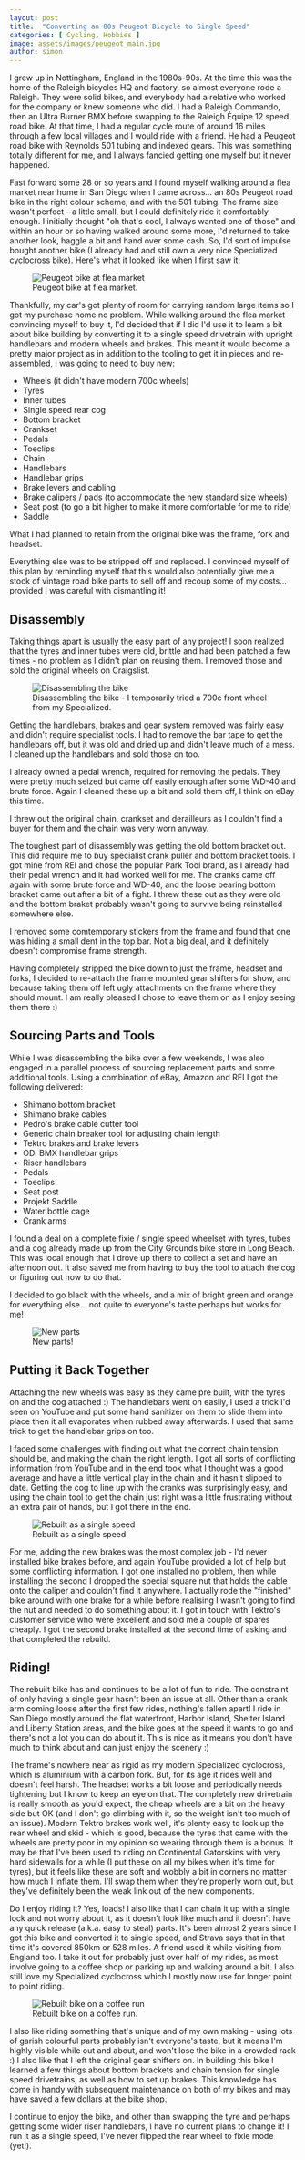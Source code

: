 ```yaml
---
layout: post
title:  "Converting an 80s Peugeot Bicycle to Single Speed"
categories: [ Cycling, Hobbies ]
image: assets/images/peugeot_main.jpg
author: simon
---
```

I grew up in Nottingham, England in the 1980s-90s.  At the time this was the home of the Raleigh bicycles HQ and factory, so almost everyone rode a Raleigh.  They were solid bikes, and everybody had a relative who worked for the company or knew someone who did.  I had a Raleigh Commando, then an Ultra Burner BMX before swapping to the Raleigh Équipe 12 speed road bike.  At that time, I had a regular cycle route of around 16 miles through a few local villages and I would ride with a friend.  He had a Peugeot road bike with Reynolds 501 tubing and indexed gears.  This was something totally different for me, and I always fancied getting one myself but it never happened.

Fast forward some 28 or so years and I found myself walking around a flea market near home in San Diego when I came across... an 80s Peugeot road bike in the right colour scheme, and with the 501 tubing.  The frame size wasn't perfect - a little small, but I could definitely ride it comfortably enough.  I initially thought "oh that's cool, I always wanted one of those" and within an hour or so having walked around some more, I'd returned to take another look, haggle a bit and hand over some cash.  So, I'd sort of impulse bought another bike (I already had and still own a very nice Specialized cyclocross bike).  Here's what it looked like when I first saw it:

<figure class="figure">
  <img src="{{ site.baseurl }}/assets/images/peugeot_first.jpg" class="figure-img img-fluid" alt="Peugeot bike at flea market">
  <figcaption class="figure-caption text-center">Peugeot bike at flea market.</figcaption>
</figure>

Thankfully, my car's got plenty of room for carrying random large items so I got my purchase home no problem.  While walking around the flea market convincing myself to buy it, I'd decided that if I did I'd use it to learn a bit about bike building by converting it to a single speed drivetrain with upright handlebars and modern wheels and brakes.  This meant it would become a pretty major project as in addition to the tooling to get it in pieces and re-assembled, I was going to need to buy new:

* Wheels (it didn't have modern 700c wheels)
* Tyres
* Inner tubes
* Single speed rear cog
* Bottom bracket
* Crankset
* Pedals
* Toeclips
* Chain
* Handlebars
* Handlebar grips
* Brake levers and cabling
* Brake calipers / pads (to accommodate the new standard size wheels)
* Seat post (to go a bit higher to make it more comfortable for me to ride)
* Saddle

What I had planned to retain from the original bike was the frame, fork and headset.  

Everything else was to be stripped off and replaced.  I convinced myself of this plan by reminding myself that this would also potentially give me a stock of vintage road bike parts to sell off and recoup some of my costs... provided I was careful with dismantling it!

## Disassembly

Taking things apart is usually the easy part of any project!  I soon realized that the tyres and inner tubes were old, brittle and had been patched a few times - no problem as I didn't plan on reusing them.  I removed those and sold the original wheels on Craigslist.

<figure class="figure">
  <img src="{{ site.baseurl }}/assets/images/peugeot_disassembly.jpg" class="figure-img img-fluid" alt="Disassembling the bike">
  <figcaption class="figure-caption text-center">Disassembling the bike - I temporarily tried a 700c front wheel from my Specialized.</figcaption>
</figure>

Getting the handlebars, brakes and gear system removed was fairly easy and didn't require specialist tools.  I had to remove the bar tape to get the handlebars off, but it was old and dried up and didn't leave much of a mess.  I cleaned up the handlebars and sold those on too.

I already owned a pedal wrench, required for removing the pedals.  They were pretty much seized but came off easily enough after some WD-40 and brute force.  Again I cleaned these up a bit and sold them off, I think on eBay this time.

I threw out the original chain, crankset and derailleurs as I couldn't find a buyer for them and the chain was very worn anyway.  

The toughest part of disassembly was getting the old bottom bracket out.  This did require me to buy specialist crank puller and bottom bracket tools.  I got mine from REI and chose the popular Park Tool brand, as I already had their pedal wrench and it had worked well for me.  The cranks came off again with some brute force and WD-40, and the loose bearing bottom bracket came out after a bit of a fight.  I threw these out as they were old and the bottom braket probably wasn't going to survive being reinstalled somewhere else.

I removed some comtemporary stickers from the frame and found that one was hiding a small dent in the top bar.  Not a big deal, and it definitely doesn't compromise frame strength.

Having completely stripped the bike down to just the frame, headset and forks, I decided to re-attach the frame mounted gear shifters for show, and because taking them off left ugly attachments on the frame where they should mount.  I am really pleased I chose to leave them on as I enjoy seeing them there :)

## Sourcing Parts and Tools

While I was disassembling the bike over a few weekends, I was also engaged in a parallel process of sourcing replacement parts and some additional tools.  Using a combination of eBay, Amazon and REI I got the following delivered:

* Shimano bottom bracket
* Shimano brake cables
* Pedro's brake cable cutter tool
* Generic chain breaker tool for adjusting chain length
* Tektro brakes and brake levers
* ODI BMX handlebar grips
* Riser handlebars
* Pedals
* Toeclips
* Seat post
* Projekt Saddle
* Water bottle cage
* Crank arms

I found a deal on a complete fixie / single speed wheelset with tyres, tubes and a cog already made up from the City Grounds bike store in Long Beach.  This was local enough that I drove up there to collect a set and have an afternoon out.  It also saved me from having to buy the tool to attach the cog or figuring out how to do that.

I decided to go black with the wheels, and a mix of bright green and orange for everything else... not quite to everyone's taste perhaps but works for me!

<figure class="figure">
  <img src="{{ site.baseurl }}/assets/images/peugeot_parts.jpg" class="figure-img img-fluid" alt="New parts">
  <figcaption class="figure-caption text-center">New parts!</figcaption>
</figure>

## Putting it Back Together

Attaching the new wheels was easy as they came pre built, with the tyres on and the cog attached :) The handlebars went on easily, I used a trick I'd seen on YouTube and put some hand sanitizer on them to slide them into place then it all evaporates when rubbed away afterwards.  I used that same trick to get the handlebar grips on too.

I faced some challenges with finding out what the correct chain tension should be, and making the chain the right length.  I got all sorts of conflicting information from YouTube and in the end took what I thought was a good average and have a little vertical play in the chain and it hasn't slipped to date.  Getting the cog to line up with the cranks was surprisingly easy, and using the chain tool to get the chain just right was a little frustrating without an extra pair of hands, but I got there in the end.

<figure class="figure">
  <img src="{{ site.baseurl }}/assets/images/peugeot_reassembly.jpg" class="figure-img img-fluid" alt="Rebuilt as a single speed">
  <figcaption class="figure-caption text-center">Rebuilt as a single speed</figcaption>
</figure>

For me, adding the new brakes was the most complex job - I'd never installed bike brakes before, and again YouTube provided a lot of help but some conflicting information.  I got one installed no problem, then while installing the second I dropped the special square nut that holds the cable onto the caliper and couldn't find it anywhere.  I actually rode the "finished" bike around with one brake for a while before realising I wasn't going to find the nut and needed to do something about it.  I got in touch with Tektro's customer service who were excellent and sold me a couple of spares cheaply.  I got the second brake installed at the second time of asking and that completed the rebuild.

## Riding!

The rebuilt bike has and continues to be a lot of fun to ride.  The constraint of only having a single gear hasn't been an issue at all.  Other than a crank arm coming loose after the first few rides, nothing's fallen apart!  I ride in San Diego mostly around the flat waterfront, Harbor Island, Shelter Island and Liberty Station areas, and the bike goes at the speed it wants to go and there's not a lot you can do about it.  This is nice as it means you don't have much to think about and can just enjoy the scenery :)  

The frame's nowhere near as rigid as my modern Specialized cyclocross, which is aluminium with a carbon fork.  But, for its age it rides well and doesn't feel harsh.  The headset works a bit loose and periodically needs tightening but I know to keep an eye on that.  The completely new drivetrain is really smooth as you'd expect, the cheap wheels are a bit on the heavy side but OK (and I don't go climbing with it, so the weight isn't too much of an issue).  Modern Tektro brakes work well, it's plenty easy to lock up the rear wheel and skid - which is good, because the tyres that came with the wheels are pretty poor in my opinion so wearing through them is a bonus.  It may be that I've been used to riding on Continental Gatorskins with very hard sidewalls for a while (I put these on all my bikes when it's time for tyres), but it feels like these are soft and wobbly a bit in corners no matter how much I inflate them.  I'll swap them when they're properly worn out, but they've definitely been the weak link out of the new components.

Do I enjoy riding it?  Yes, loads!  I also like that I can chain it up with a single lock and not worry about it, as it doesn't look like much and it doesn't have any quick release (a.k.a. easy to steal) parts.  It's been almost 2 years since I got this bike and converted it to single speed, and Strava says that in that time it's covered 850km or 528 miles.  A friend used it while visiting from England too.  I take it out for probably just over half of my rides, as most involve going to a coffee shop or parking up and walking around a bit.  I also still love my Specialized cyclocross which I mostly now use for longer point to point riding.

<figure class="figure">
  <img src="{{ site.baseurl }}/assets/images/peugeot_finished.jpg" class="figure-img img-fluid" alt="Rebuilt bike on a coffee run">
  <figcaption class="figure-caption text-center">Rebuilt bike on a coffee run.</figcaption>
</figure>

I also like riding something that's unique and of my own making - using lots of garish colourful parts probably isn't everyone's taste, but it means I'm highly visible while out and about, and won't lose the bike in a crowded rack :)  I also like that I left the original gear shifters on.  In building this bike I learned a few things about bottom brackets and chain tension for single speed drivetrains, as well as how to set up brakes.  This knowledge has come in handy with subsequent maintenance on both of my bikes and may have saved a few dollars at the bike shop.

I continue to enjoy the bike, and other than swapping the tyre and perhaps getting some wider riser handlebars, I have no current plans to change it!  I run it as a single speed, I've never flipped the rear wheel to fixie mode (yet!).
